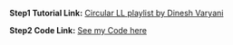 **Step1 Tutorial Link:** [Circular LL playlist by Dinesh Varyani](https://youtube.com/playlist?list=PLGeDISzAH2BSoy_qPqzPVBVf28jrmYZq1)

**Step2 Code Link:** [See my Code here](./CircularLL.java)

